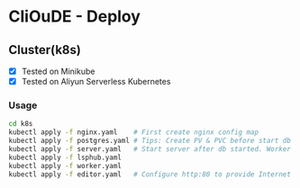 # CliOuDE - Deploy
## Cluster(k8s)

- [x] Tested on Minikube
- [x] Tested on Aliyun Serverless Kubernetes

### Usage

```sh
cd k8s
kubectl apply -f nginx.yaml    # First create nginx config map
kubectl apply -f postgres.yaml # Tips: Create PV & PVC before start db
kubectl apply -f server.yaml   # Start server after db started. Worker & editor rely on this
kubectl apply -f lsphub.yaml
kubectl apply -f worker.yaml
kubectl apply -f editor.yaml   # Configure http:80 to provide Internet access on Aliyun
```